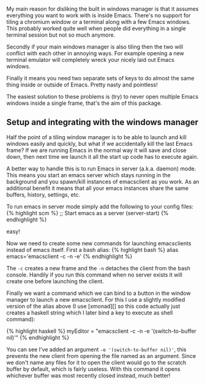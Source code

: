 

My main reason for disliking the built in windows manager is that it assumes everything you want to work with is inside Emacs. There's no support for tiling a chromium window or a terminal along with a few Emacs windows. This probably worked quite well when people did everything in a single terminal session but not so much anymore.

Secondly if your main windows manager is also tiling then the two will conflict with each other in annoying ways. For example opening a new terminal emulator will completely wreck your nicely laid out Emacs windows.

Finally it means you need two separate sets of keys to do almost the same thing inside or outside of Emacs. Pretty nasty and pointless!

The easiest solution to these problems is (try) to never open multiple Emacs windows inside a single frame, that's the aim of this package.



Setup and integrating with the windows manager
------------

Half the point of a tiling window manager is to be able to launch and kill windows easily and quickly, but what if we accidentally kill the last Emacs frame? If we are running Emacs in the normal way it will save and close down, then next time we launch it all the start up code has to execute again.

A better way to handle this is to run Emacs in server (a.k.a. daemon) mode. This means you start an emacs server which stays running in the background and you spawn/kill instances of emacsclient as you work. As an additional benefit it means that all your emacs instances share the same buffers, history, settings, etc.

To run emacs in server mode simply add the following to your config files:
{% highlight scm %}
;; Start emacs as a server
(server-start)
{% endhighlight %}

easy!

Now we need to create some new commands for launching emacsclients instead of emacs itself. First a bash alias:
{% highlight bash %}
alias emacs='emacsclient -c -n -e'
{% endhighlight %}

The `-c` creates a new frame and the `-n` detaches the client from the bash console. Handily if you run this command when no server exists it will create one before launching the client.

Finally we want a command which we can bind to a button in the window manager to launch a new emacsclient. For this I use a slightly modified version of the alias above (I use [xmonad][] so this code actually just creates a haskell string which I later bind a key to execute as shell command):

{% highlight haskell %}
myEditor = "emacsclient -c -n -e '(switch-to-buffer nil)'"
{% endhighlight %}

You can see I've added an argument `-e '(switch-to-buffer nil)'`, this prevents the new client from opening the file named as an argument. Since we don't name any files for it to open the client would go to the scratch buffer by default, which is fairly useless. With this command it opens whichever buffer was most recently closed instead, much better!
